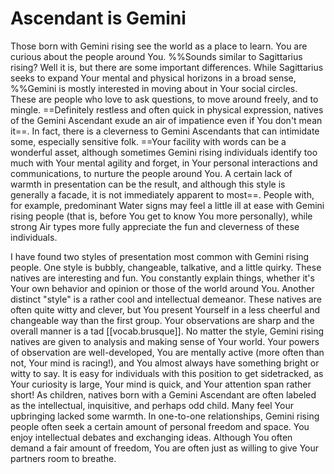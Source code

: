 # Ascendant is Gemini

Those born with Gemini rising see the world as a place to learn. You are curious about the people around You. %%Sounds similar to Sagittarius rising? Well it is, but there are some important differences. While Sagittarius seeks to expand Your mental and physical horizons in a broad sense, %%Gemini is mostly interested in moving about in Your social circles. These are people who love to ask questions, to move around freely, and to mingle. ==Definitely restless and often quick in physical expression, natives of the Gemini Ascendant exude an air of impatience even if You don't mean it==. In fact, there is a cleverness to Gemini Ascendants that can intimidate some, especially sensitive folk. ==Your facility with words can be a wonderful asset, although sometimes Gemini rising individuals identify too much with Your mental agility and forget, in Your personal interactions and communications, to nurture the people around You. A certain lack of warmth in presentation can be the result, and although this style is generally a facade, it is not immediately apparent to most==. People with, for example, predominant Water signs may feel a little ill at ease with Gemini rising people (that is, before You get to know You more personally), while strong Air types more fully appreciate the fun and cleverness of these individuals.

I have found two styles of presentation most common with Gemini rising people. One style is bubbly, changeable, talkative, and a little quirky. These natives are interesting and fun. You constantly explain things, whether it's Your own behavior and opinion or those of the world around You. Another distinct "style" is a rather cool and intellectual demeanor. These natives are often quite witty and clever, but You present Yourself in a less cheerful and changeable way than the first group. Your observations are sharp and the overall manner is a tad [[vocab.brusque]]. No matter the style, Gemini rising natives are given to analysis and making sense of Your world. Your powers of observation are well-developed, You are mentally active (more often than not, Your mind is racing!), and You almost always have something bright or witty to say. It is easy for individuals with this position to get sidetracked, as Your curiosity is large, Your mind is quick, and Your attention span rather short! As children, natives born with a Gemini Ascendant are often labeled as the intellectual, inquisitive, and perhaps odd child. Many feel Your upbringing lacked some warmth. In one-to-one relationships, Gemini rising people often seek a certain amount of personal freedom and space. You enjoy intellectual debates and exchanging ideas. Although You often demand a fair amount of freedom, You are often just as willing to give Your partners room to breathe.